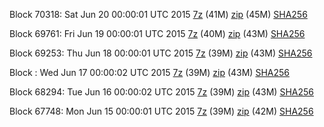 Block 70318: Sat Jun 20 00:00:01 UTC 2015 [7z](https://transfer.sh/GBQBV/bootstrap.dat.20150620.7z) (41M) [zip](https://transfer.sh/uuMnf/bootstrap.dat.20150620.zip) (45M) [SHA256](https://transfer.sh/mjhPV/sha256.txt)

Block 69761: Fri Jun 19 00:00:01 UTC 2015 [7z](https://transfer.sh/J9CqZ/bootstrap.dat.20150619.7z) (40M) [zip](https://transfer.sh/5aoG0/bootstrap.dat.20150619.zip) (43M) [SHA256](https://transfer.sh/7ppUZ/sha256.txt)

Block 69253: Thu Jun 18 00:00:01 UTC 2015 [7z](https://transfer.sh/gYIUD/bootstrap.dat.20150618.7z) (39M) [zip](https://transfer.sh/14u0F7/bootstrap.dat.20150618.zip) (43M) [SHA256](https://transfer.sh/SSIvI/sha256.txt)

Block : Wed Jun 17 00:00:02 UTC 2015 [7z](https://transfer.sh/1bK1ia/bootstrap.dat.20150617.7z) (39M) [zip](https://transfer.sh/15Gp6T/bootstrap.dat.20150617.zip) (43M) [SHA256](https://transfer.sh/xGdxM/sha256.txt)

Block 68294: Tue Jun 16 00:00:02 UTC 2015 [7z](https://transfer.sh/EEwTP/bootstrap.dat.20150616.7z) (39M) [zip](https://transfer.sh/lTRiV/bootstrap.dat.20150616.zip) (43M) [SHA256](https://transfer.sh/wHiRx/sha256.txt)

Block 67748: Mon Jun 15 00:00:01 UTC 2015 [7z](https://transfer.sh/hpDqV/bootstrap.dat.20150615.7z) (39M) [zip](https://transfer.sh/17NuAl/bootstrap.dat.20150615.zip) (42M) [SHA256](https://transfer.sh/91YPG/sha256.txt)
